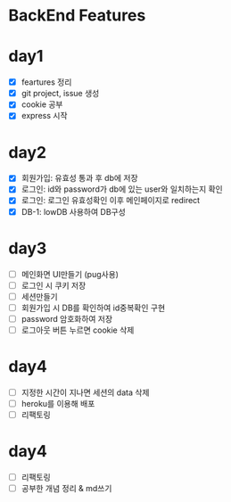 # BackEnd Features

# day1
- [x] feartures 정리
- [x] git project, issue 생성
- [x] cookie 공부
- [x] express 시작

# day2
- [x] 회원가입: 유효성 통과 후 db에 저장
- [x] 로그인: id와 password가 db에 있는 user와 일치하는지 확인
- [x] 로그인: 로그인 유효성확인 이후 메인페이지로 redirect
- [x] DB-1: lowDB 사용하여 DB구성

# day3
- [ ] 메인화면 UI만들기 (pug사용)
- [ ] 로그인 시 쿠키 저장
- [ ] 세션만들기
- [ ] 회원가입 시 DB를 확인하여 id중복확인 구현
- [ ] password 암호화하여 저장
- [ ] 로그아웃 버튼 누르면 cookie 삭제

# day4
- [ ] 지정한 시간이 지나면 세션의 data 삭제
- [ ] heroku를 이용해 배포
- [ ] 리팩토링

# day4
- [ ] 리팩토링
- [ ] 공부한 개념 정리 & md쓰기
